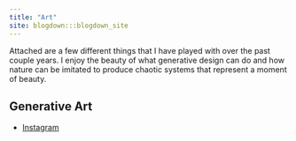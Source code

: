 ```yaml
---
title: "Art"
site: blogdown:::blogdown_site
---
```


Attached are a few different things that I have played with over the past couple years. I enjoy the beauty of what generative design can do and how nature can be imitated to produce chaotic systems that represent a moment of beauty. 

## Generative Art 
* [Instagram](https://www.instagram.com/generate.collective)

